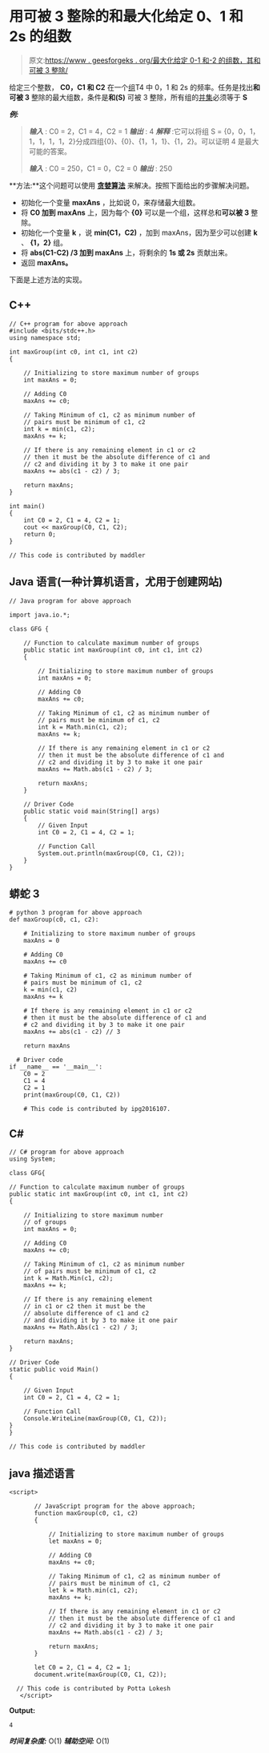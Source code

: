 # 用可被 3 整除的和最大化给定 0、1 和 2s 的组数

> 原文:[https://www . geesforgeks . org/最大化给定 0-1 和-2 的组数，其和可被 3 整除/](https://www.geeksforgeeks.org/maximize-count-of-groups-from-given-0s-1s-and-2s-with-sum-divisible-by-3/)

给定三个整数， **C0，C1 和 C2** 在一个[组](https://www.geeksforgeeks.org/group-in-cpp-stl/)T4 中 0，1 和 2s 的频率。任务是找出**和可被 3** 整除的最大组数，条件是**和(S)** 可被 3 整除，所有组的[并集](https://www.geeksforgeeks.org/union-c/)必须等于 **S**

***例:***

> ***输入*** : C0 = 2，C1 = 4，C2 = 1
> ***输出*** : 4
> ***解释*** :它可以将组 S = {0，0，1，1，1，1，1，2}分成四组{0}、{0}、{1，1，1}、{1，2}。可以证明 4 是最大可能的答案。
> 
> ***输入*** : C0 = 250，C1 = 0，C2 = 0
> ***输出*** : 250

**方法:**这个问题可以使用 [**贪婪算法**](https://www.geeksforgeeks.org/greedy-algorithms/) 来解决。按照下面给出的步骤解决问题。

*   初始化一个变量 **maxAns** ，比如说 0，来存储最大组数。
*   将 **C0 加到 maxAns** 上，因为每个 **{0}** 可以是一个组，这样总和**可以被 3** 整除。
*   初始化一个变量 **k** ，说 **min(C1，C2)** ，加到 maxAns，因为至少可以创建 **k** 、 **{1，2}** 组。
*   将 **abs(C1-C2) /3 加到 maxAns** 上，将剩余的 **1s 或 2s** 贡献出来。
*   返回 **maxAns。**

下面是上述方法的实现。

## C++

```
// C++ program for above approach
#include <bits/stdc++.h>
using namespace std;

int maxGroup(int c0, int c1, int c2)
{

    // Initializing to store maximum number of groups
    int maxAns = 0;

    // Adding C0
    maxAns += c0;

    // Taking Minimum of c1, c2 as minimum number of
    // pairs must be minimum of c1, c2
    int k = min(c1, c2);
    maxAns += k;

    // If there is any remaining element in c1 or c2
    // then it must be the absolute difference of c1 and
    // c2 and dividing it by 3 to make it one pair
    maxAns += abs(c1 - c2) / 3;

    return maxAns;
}

int main()
{
    int C0 = 2, C1 = 4, C2 = 1;
    cout << maxGroup(C0, C1, C2);
    return 0;
}

// This code is contributed by maddler
```

## Java 语言(一种计算机语言，尤用于创建网站)

```
// Java program for above approach

import java.io.*;

class GFG {

    // Function to calculate maximum number of groups
    public static int maxGroup(int c0, int c1, int c2)
    {

        // Initializing to store maximum number of groups
        int maxAns = 0;

        // Adding C0
        maxAns += c0;

        // Taking Minimum of c1, c2 as minimum number of
        // pairs must be minimum of c1, c2
        int k = Math.min(c1, c2);
        maxAns += k;

        // If there is any remaining element in c1 or c2
        // then it must be the absolute difference of c1 and
        // c2 and dividing it by 3 to make it one pair
        maxAns += Math.abs(c1 - c2) / 3;

        return maxAns;
    }

    // Driver Code
    public static void main(String[] args)
    {
        // Given Input
        int C0 = 2, C1 = 4, C2 = 1;

        // Function Call
        System.out.println(maxGroup(C0, C1, C2));
    }
}
```

## 蟒蛇 3

```
# python 3 program for above approach
def maxGroup(c0, c1, c2):

    # Initializing to store maximum number of groups
    maxAns = 0

    # Adding C0
    maxAns += c0

    # Taking Minimum of c1, c2 as minimum number of
    # pairs must be minimum of c1, c2
    k = min(c1, c2)
    maxAns += k

    # If there is any remaining element in c1 or c2
    # then it must be the absolute difference of c1 and
    # c2 and dividing it by 3 to make it one pair
    maxAns += abs(c1 - c2) // 3

    return maxAns

  # Driver code
if __name__ == '__main__':
    C0 = 2
    C1 = 4
    C2 = 1
    print(maxGroup(C0, C1, C2))

    # This code is contributed by ipg2016107.
```

## C#

```
// C# program for above approach
using System;

class GFG{

// Function to calculate maximum number of groups   
public static int maxGroup(int c0, int c1, int c2)
{

    // Initializing to store maximum number
    // of groups
    int maxAns = 0;

    // Adding C0
    maxAns += c0;

    // Taking Minimum of c1, c2 as minimum number
    // of pairs must be minimum of c1, c2
    int k = Math.Min(c1, c2);
    maxAns += k;

    // If there is any remaining element
    // in c1 or c2 then it must be the
    // absolute difference of c1 and c2
    // and dividing it by 3 to make it one pair
    maxAns += Math.Abs(c1 - c2) / 3;

    return maxAns;
}

// Driver Code
static public void Main()
{

    // Given Input
    int C0 = 2, C1 = 4, C2 = 1;

    // Function Call
    Console.WriteLine(maxGroup(C0, C1, C2));
}
}

// This code is contributed by maddler
```

## java 描述语言

```
<script>

       // JavaScript program for the above approach;
       function maxGroup(c0, c1, c2)
       {

           // Initializing to store maximum number of groups
           let maxAns = 0;

           // Adding C0
           maxAns += c0;

           // Taking Minimum of c1, c2 as minimum number of
           // pairs must be minimum of c1, c2
           let k = Math.min(c1, c2);
           maxAns += k;

           // If there is any remaining element in c1 or c2
           // then it must be the absolute difference of c1 and
           // c2 and dividing it by 3 to make it one pair
           maxAns += Math.abs(c1 - c2) / 3;

           return maxAns;
       }

       let C0 = 2, C1 = 4, C2 = 1;
       document.write(maxGroup(C0, C1, C2));

  // This code is contributed by Potta Lokesh
   </script>
```

**Output:** 

```
4
```

***时间复杂度:*** O(1)
***辅助空间:*** O(1)